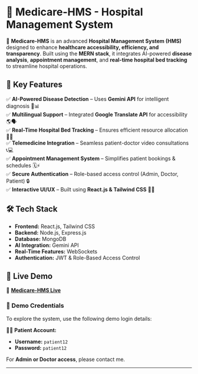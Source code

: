 # 🏥 Medicare-HMS - Hospital Management System  

🚀 **Medicare-HMS** is an advanced **Hospital Management System (HMS)** designed to enhance **healthcare accessibility, efficiency, and transparency**. Built using the **MERN stack**, it integrates AI-powered **disease analysis**, **appointment management**, and **real-time hospital bed tracking** to streamline hospital operations.  

## 🌟 Key Features  

✅ **AI-Powered Disease Detection** – Uses **Gemini API** for intelligent diagnosis 🤖📊  
✅ **Multilingual Support** – Integrated **Google Translate API** for accessibility 🌎🗣️  
✅ **Real-Time Hospital Bed Tracking** – Ensures efficient resource allocation 🏥📡  
✅ **Telemedicine Integration** – Seamless patient-doctor video consultations 📞💻  
✅ **Appointment Management System** – Simplifies patient bookings & schedules 🗓️⚡  
✅ **Secure Authentication** – Role-based access control (Admin, Doctor, Patient) 🔒  
✅ **Interactive UI/UX** – Built using **React.js & Tailwind CSS** 🎨💡  

## 🛠️ Tech Stack  

- **Frontend:** React.js, Tailwind CSS  
- **Backend:** Node.js, Express.js  
- **Database:** MongoDB  
- **AI Integration:** Gemini API  
- **Real-Time Features:** WebSockets  
- **Authentication:** JWT & Role-Based Access Control  

## 🚀 Live Demo  

🔗 **[Medicare-HMS Live](https://medicare-hms.vercel.app/)**  

### 🏥 Demo Credentials  

To explore the system, use the following demo login details:  

🧑‍⚕️ **Patient Account:**  
- **Username:** `patient12`  
- **Password:** `patient12`  

For **Admin or Doctor access**, please contact me.  

---
